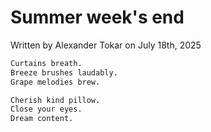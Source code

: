 # Summer week's end

Written by Alexander Tokar on July 18th, 2025

```txt
Curtains breath.
Breeze brushes laudably.
Grape melodies brew.

Cherish kind pillow.
Close your eyes.
Dream content.
```
